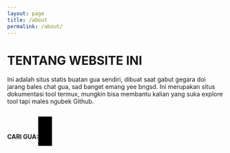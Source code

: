 ```yaml
---
layout: page
title: /about
permalink: /about/
---
```


# TENTANG WEBSITE INI
Ini adalah situs statis buatan gua sendiri, dibuat saat gabut gegara doi jarang bales chat gua, sad banget emang yee bngsd.
Ini merupakan situs dokumentasi tool termux, mungkin bisa membantu kalian yang suka explore tool tapi males ngubek Github.

<div>
  <style>
    .fa {
      padding: 4px;
      font-size: 50px;
      width: 4px;
      text-align: center;
      text-decoration: none;
      color: white;
      background: black;
    }
  </style>
  <link rel="stylesheet" href="https://cdnjs.cloudflare.com/ajax/libs/font-awesome/4.7.0/css/font-awesome.min.css">
  <br />
  <b>CARI GUA: </b>
  <a class="fa fa-instagram" href="https://instagram.com/n74nk420"></a>
  <a class="fa fa-facebook" href="https://facebook.com/njnk.xnxx"></a>
  <a class="fa fa-youtube" href="https://youtube.com/NjankSoekamti"></a>
  <a class="fa fa-github" href="https://github.com/N74NK"></a>
</div>
